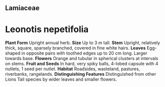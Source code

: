 ## Lamiaceae
# Leonotis nepetifolia

**Plant Form** Upright annual herb. **Size** Up to 3 m tall. **Stem** Upright, relatively thick, square, sparsely branched, covered in fine white hairs. **Leaves** Egg-shaped in opposite pairs with toothed edges up to 20 cm long. Larger towards base. **Flowers** Orange and tubular in spherical clusters at intervals on stems. **Fruit and Seeds** In hard, very spiky balls, 4-lobed capsule with 4 nutlets, 1 seed per nutlet. **Habitat** Roadsides, wasteland, pastures, riverbanks, rangelands. **Distinguishing Features** Distinguished from other Lions Tail species by wider leaves and smaller flowers.


